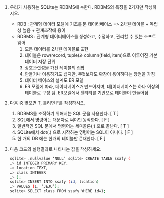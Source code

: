1. 우리가 사용하는 SQLite는 RDBMS에 속한다. RDBMS의 특징을 2가지만 작성하시오.

   - RDB : 관계형 데이터 모델에 기초를 둔 데이타베이스 => 2차원 테이블 + 독립성 높음 + 관계조작에 용이
   - RDBMS : 관계형 데이터베이스를 생성하고, 수정하고, 관리할 수 있는 소프트웨어
     1. 모든 데이터를 2차원 테이블로 표현
     2. 테이블은 row(record, tuple)과 column(field, item)으로 이루어진 기본 데이터 저장 단위
     3. 상호관련성을 가진 테이블의 집합
     4. 만들거나 이용하기도 쉽지만, 무엇보다도 확장이 용이하다는 장점을 가짐
     5. 데이터 베이스의 설계도 ER 모델
     6. ER 모델에 따라, 데이터베이스가 만드어지며, 데[이터베이스는 하나 이상의 테이블로 구성 됨. ER모델에서 엔티티를 기반으로 테이블이 만들어짐

   

2. 다음 중 맞으면 T, 틀리면 F를 작성하시오. 

   1. RDBMS를 조작하기 위해서는 SQL 문을 사용한다. [  T  ] 
   2. SQL에서 명령어는 대문자로 써야만 동작한다. [ F ] 
   3. 일반적인 SQL 문에서 명령어는 세미콜론(;) 으로 끝난다. [ T ] 
   4. SQLite에서 dot(.) 으로 시작하는 명령어는 SQL이 아니다. [  F  ] 
   5. 한 개의 DB 에는 한개의 테이블만 존재한다. [  F  ]

   

3. 다음 코드의 실행결과로 나타나는 값을 작성하세요. 

   ```bash
   sqlite> .nullvalue ‘NULL’ sqlite> CREATE TABLE ssafy ( 
   …> id INTEGER PRIMARY KEY, 
   …> location TEXT, 
   …> class INTEGER 
   …> ); 
   sqlite> INSERT INTO ssafy (id, location)
   …> VALUES (1, ‘JEJU’); 
   sqlite> SELECT class FROM ssafy WHERE id=1;
   ```

   